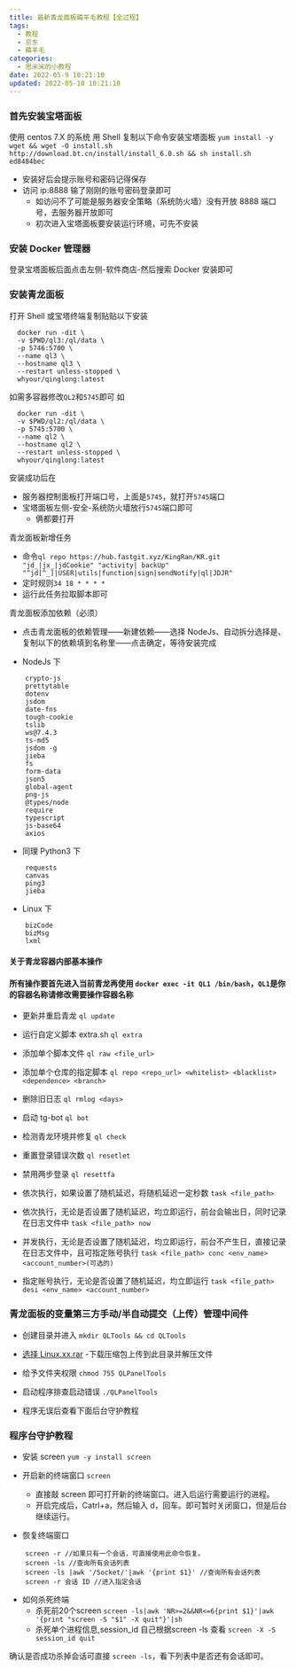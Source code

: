 ```yaml
---
title: 最新青龙面板薅羊毛教程【全过程】
tags:
  - 教程
  - 京东
  - 薅羊毛
categories:
  - 思米米的小教程
date: 2022-05-9 10:21:10
updated: 2022-05-10 10:21:10
---
```


### 首先安装宝塔面板

使用 centos 7.X 的系统 用 Shell 复制以下命令安装宝塔面板
`yum install -y wget && wget -O install.sh http://download.bt.cn/install/install_6.0.sh && sh install.sh ed8484bec`

- 安装好后会提示账号和密码记得保存
- 访问 ip:8888 输了刚刚的账号密码登录即可
  - 如访问不了可能是服务器安全策略（系统防火墙）没有开放 8888 端口号，去服务器开放即可
  - 初次进入宝塔面板要安装运行环境，可先不安装

### 安装 Docker 管理器

登录宝塔面板后面点击左侧-软件商店-然后搜索 Docker 安装即可

<!-- more -->

### 安装青龙面板

打开 Shell 或宝塔终端复制贴贴以下安装

```
  docker run -dit \
  -v $PWD/ql3:/ql/data \
  -p 5746:5700 \
  --name ql3 \
  --hostname ql3 \
  --restart unless-stopped \
  whyour/qinglong:latest
```

如需多容器修改`QL2`和`5745`即可 如

```
  docker run -dit \
  -v $PWD/ql2:/ql/data \
  -p 5745:5700 \
  --name ql2 \
  --hostname ql2 \
  --restart unless-stopped \
  whyour/qinglong:latest

```

安装成功后在

- 服务器控制面板打开端口号，上面是`5745`，就打开`5745`端口
- 宝塔面板左侧-安全-系统防火墙放行`5745`端口即可
  - 俩都要打开

青龙面板新增任务

- 命令`ql repo https://hub.fastgit.xyz/KingRan/KR.git "jd_|jx_|jdCookie" "activity| backUp" "^jd[^_]|USER|utils|function|sign|sendNotify|ql|JDJR"`
- 定时规则`34 18 * * * *`
- 运行此任务拉取脚本即可

青龙面板添加依赖（必须）

- 点击青龙面板的依赖管理——新建依赖——选择 NodeJs、自动拆分选择是、复制以下的依赖填到名称里——点击确定，等待安装完成

- NodeJs 下

```
    crypto-js
    prettytable
    dotenv
    jsdom
    date-fns
    tough-cookie
    tslib
    ws@7.4.3
    ts-md5
    jsdom -g
    jieba
    fs
    form-data
    json5
    global-agent
    png-js
    @types/node
    require
    typescript
    js-base64
    axios
```

- 同理 Python3 下

```
    requests
    canvas
    ping3
    jieba
```

- Linux 下

```
    bizCode
    bizMsg
    lxml
```

#### 关于青龙容器内部基本操作

#### 所有操作要首先进入当前青龙再使用 `docker exec -it QL1 /bin/bash`，`QL1`是你的容器名称请修改需要操作容器名称

- 更新并重启青龙 `ql update`

- 运行自定义脚本 extra.sh `ql extra`

- 添加单个脚本文件 `ql raw <file_url>`

- 添加单个仓库的指定脚本
  `ql repo <repo_url> <whitelist> <blacklist> <dependence> <branch>`

- 删除旧日志 `ql rmlog <days>`

- 启动 tg-bot `ql bot`

- 检测青龙环境并修复 `ql check`

- 重置登录错误次数 `ql resetlet`

- 禁用两步登录 `ql resettfa`

- 依次执行，如果设置了随机延迟，将随机延迟一定秒数
  `task <file_path>`

- 依次执行，无论是否设置了随机延迟，均立即运行，前台会输出日，同时记录在日志文件中
  `task <file_path> now`

- 并发执行，无论是否设置了随机延迟，均立即运行，前台不产生日，直接记录在日志文件中，且可指定账号执行
  `task <file_path> conc <env_name> <account_number>(可选的)`

- 指定账号执行，无论是否设置了随机延迟，均立即运行
  `task <file_path> desi <env_name> <account_number>`

### 青龙面板的变量第三方手动/半自动提交（上传）管理中间件

- 创建目录并进入
  `mkdir QLTools && cd QLTools`

- [选择 Linux.xx.rar](https://github.com/nuanxinqing123/QLTools/releases) -下载压缩包上传到此目录并解压文件

- 给予文件夹权限
  `chmod 755 QLPanelTools`

- 启动程序排查启动错误
  `./QLPanelTools`

- 程序无误后查看下面后台守护教程

### 程序台守护教程

- 安装 screen
  `yum -y install screen`

- 开启新的终端窗口
  `screen`

  - 直接敲 screen 即可打开新的终端窗口。进入后运行需要运行的进程。
  - 开启完成后，Catrl+a，然后输入 d，回车。即可暂时关闭窗口，但是后台继续运行。

- 恢复终端窗口

```
    screen -r //如果只有一个会话，可直接使用此命令恢复。
    screen -ls //查询所有会话列表
    screen -ls |awk '/Socket/'|awk '{print $1}' //查询所有会话列表
    screen -r 会话 ID //进入指定会话
```

- 如何杀死终端
  - 杀死前20个screen
  `screen -ls|awk 'NR>=2&&NR<=6{print $1}'|awk '{print "screen -S "$1" -X quit"}'|sh`
  - 杀死单个进程信息,session_id 自己根据screen -ls 查看
  `screen -X -S session_id quit`

确认是否成功杀掉会话可直接 `screen -ls`，看下列表中是否还有会话即可。
